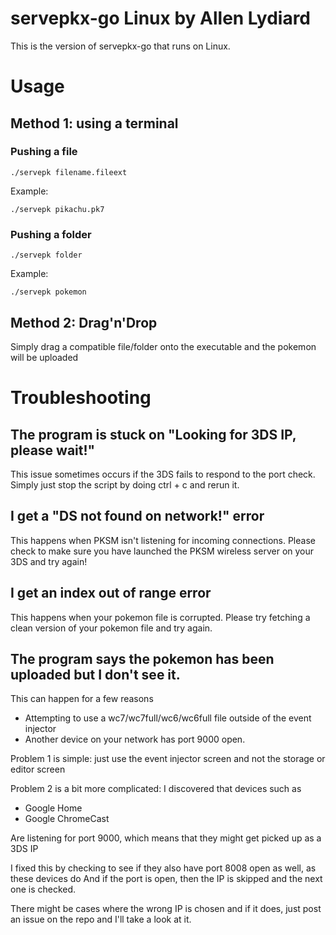 # servepkx-go Linux by Allen Lydiard

This is the version of servepkx-go that runs on Linux.

# Usage

## Method 1: using a terminal

### Pushing a file
`` ./servepk filename.fileext ``

Example:

`` ./servepk pikachu.pk7 ``

### Pushing a folder

`` ./servepk folder ``

Example:

`` ./servepk pokemon ``

## Method 2: Drag'n'Drop

Simply drag a compatible file/folder onto the executable and 
the pokemon will be uploaded

# Troubleshooting

## The program is stuck on "Looking for 3DS IP, please wait!"

This issue sometimes occurs if the 3DS fails to respond to the port check.
Simply just stop the script by doing ctrl + c and rerun it.

## I get a "DS not found on network!" error

This happens when PKSM isn't listening for incoming connections.
Please check to make sure you have launched the PKSM wireless server on your 3DS
and try again!

## I get an index out of range error

This happens when your pokemon file is corrupted. Please try fetching a clean version of
your pokemon file and try again.

## The program says the pokemon has been uploaded but I don't see it.

This can happen for a few reasons
- Attempting to use a wc7/wc7full/wc6/wc6full file outside of the event injector
- Another device on your network has port 9000 open.

Problem 1 is simple: just use the event injector screen and not the storage or editor screen

Problem 2 is a bit more complicated: I discovered that devices such as
- Google Home
- Google ChromeCast

Are listening for port 9000, which means that they might get picked up as a 3DS IP

I fixed this by checking to see if they also have port 8008 open as well, as these devices do
And if the port is open, then the IP is skipped and the next one is checked.

There might be cases where the wrong IP is chosen and if it does, just post an issue on the repo and
I'll take a look at it.